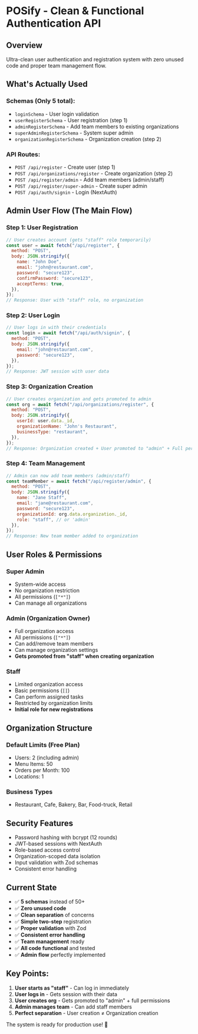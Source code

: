 # POSify - Clean & Functional Authentication API

## Overview

Ultra-clean user authentication and registration system with zero unused code and proper team management flow.

## What's Actually Used

### **Schemas (Only 5 total):**

- `loginSchema` - User login validation
- `userRegisterSchema` - User registration (step 1)
- `adminRegisterSchema` - Add team members to existing organizations
- `superAdminRegisterSchema` - System super admin
- `organizationRegisterSchema` - Organization creation (step 2)

### **API Routes:**

- `POST /api/register` - Create user (step 1)
- `POST /api/organizations/register` - Create organization (step 2)
- `POST /api/register/admin` - Add team members (admin/staff)
- `POST /api/register/super-admin` - Create super admin
- `POST /api/auth/signin` - Login (NextAuth)

## **Admin User Flow (The Main Flow)**

### **Step 1: User Registration**

```javascript
// User creates account (gets "staff" role temporarily)
const user = await fetch("/api/register", {
  method: "POST",
  body: JSON.stringify({
    name: "John Doe",
    email: "john@restaurant.com",
    password: "secure123",
    confirmPassword: "secure123",
    acceptTerms: true,
  }),
});
// Response: User with "staff" role, no organization
```

### **Step 2: User Login**

```javascript
// User logs in with their credentials
const login = await fetch("/api/auth/signin", {
  method: "POST",
  body: JSON.stringify({
    email: "john@restaurant.com",
    password: "secure123",
  }),
});
// Response: JWT session with user data
```

### **Step 3: Organization Creation**

```javascript
// User creates organization and gets promoted to admin
const org = await fetch("/api/organizations/register", {
  method: "POST",
  body: JSON.stringify({
    userId: user.data._id,
    organizationName: "John's Restaurant",
    businessType: "restaurant",
  }),
});
// Response: Organization created + User promoted to "admin" + Full permissions
```

### **Step 4: Team Management**

```javascript
// Admin can now add team members (admin/staff)
const teamMember = await fetch("/api/register/admin", {
  method: "POST",
  body: JSON.stringify({
    name: "Jane Staff",
    email: "jane@restaurant.com",
    password: "secure123",
    organizationId: org.data.organization._id,
    role: "staff", // or 'admin'
  }),
});
// Response: New team member added to organization
```

## User Roles & Permissions

### **Super Admin**

- System-wide access
- No organization restriction
- All permissions (`["*"]`)
- Can manage all organizations

### **Admin (Organization Owner)**

- Full organization access
- All permissions (`["*"]`)
- Can add/remove team members
- Can manage organization settings
- **Gets promoted from "staff" when creating organization**

### **Staff**

- Limited organization access
- Basic permissions (`[]`)
- Can perform assigned tasks
- Restricted by organization limits
- **Initial role for new registrations**

## Organization Structure

### **Default Limits (Free Plan)**

- Users: 2 (including admin)
- Menu Items: 50
- Orders per Month: 100
- Locations: 1

### **Business Types**

- Restaurant, Cafe, Bakery, Bar, Food-truck, Retail

## Security Features

- Password hashing with bcrypt (12 rounds)
- JWT-based sessions with NextAuth
- Role-based access control
- Organization-scoped data isolation
- Input validation with Zod schemas
- Consistent error handling

## Current State

- ✅ **5 schemas** instead of 50+
- ✅ **Zero unused code**
- ✅ **Clean separation** of concerns
- ✅ **Simple two-step** registration
- ✅ **Proper validation** with Zod
- ✅ **Consistent error handling**
- ✅ **Team management** ready
- ✅ **All code functional** and tested
- ✅ **Admin flow** perfectly implemented

## **Key Points:**

1. **User starts as "staff"** - Can log in immediately
2. **User logs in** - Gets session with their data
3. **User creates org** - Gets promoted to "admin" + full permissions
4. **Admin manages team** - Can add staff members
5. **Perfect separation** - User creation ≠ Organization creation

The system is ready for production use! 🚀
